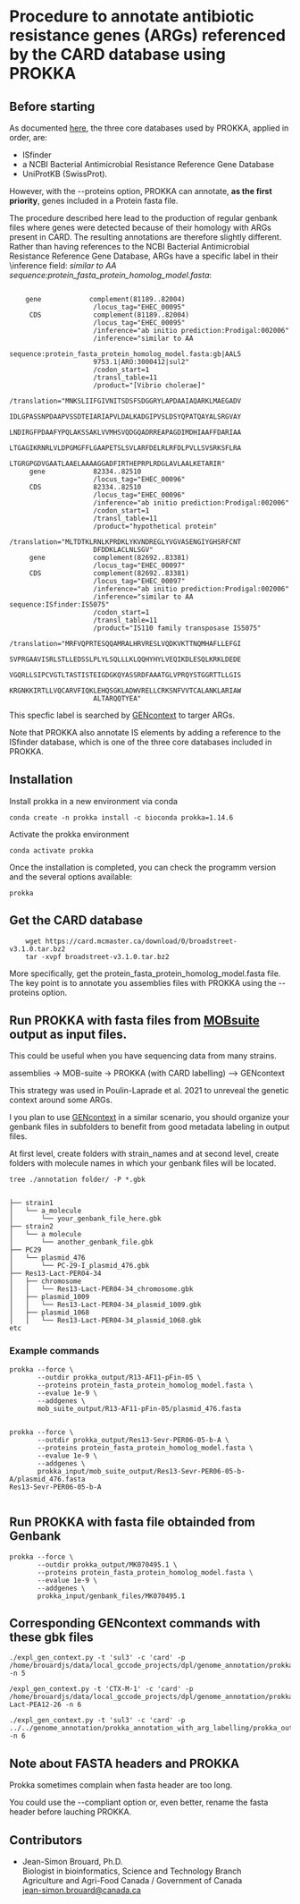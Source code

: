 # Procedure to annotate antibiotic resistance genes (ARGs) referenced by the CARD database using PROKKA

## Before starting

As documented [here](https://github.com/tseemann/prokka#installation), the three core databases used by PROKKA, applied in order, are:

  * ISfinder
  * a NCBI Bacterial Antimicrobial Resistance Reference Gene Database
  * UniProtKB (SwissProt).

However, with the --proteins option, PROKKA can annotate, **as the first priority**, genes included in a Protein fasta file.

The procedure described here lead to the production of regular genbank files where genes were detected because of their homology with ARGs present in CARD. The resulting annotations are therefore slightly different. Rather than having references to the NCBI Bacterial Antimicrobial Resistance Reference Gene Database, ARGs have a specific label in their \inference field: *similar to AA sequence:protein_fasta_protein_homolog_model.fasta*:

```shell

    gene            complement(81189..82004)
                     /locus_tag="EHEC_00095"
     CDS             complement(81189..82004)
                     /locus_tag="EHEC_00095"
                     /inference="ab initio prediction:Prodigal:002006"
                     /inference="similar to AA
                     sequence:protein_fasta_protein_homolog_model.fasta:gb|AAL5
                     9753.1|ARO:3000412|sul2"
                     /codon_start=1
                     /transl_table=11
                     /product="[Vibrio cholerae]"
                     /translation="MNKSLIIFGIVNITSDSFSDGGRYLAPDAAIAQARKLMAEGADV
                     IDLGPASSNPDAAPVSSDTEIARIAPVLDALKADGIPVSLDSYQPATQAYALSRGVAY
                     LNDIRGFPDAAFYPQLAKSSAKLVVMHSVQDGQADRREAPAGDIMDHIAAFFDARIAA
                     LTGAGIKRNRLVLDPGMGFFLGAAPETSLSVLARFDELRLRFDLPVLLSVSRKSFLRA
                     LTGRGPGDVGAATLAAELAAAAGGADFIRTHEPRPLRDGLAVLAALKETARIR"
     gene            82334..82510
                     /locus_tag="EHEC_00096"
     CDS             82334..82510
                     /locus_tag="EHEC_00096"
                     /inference="ab initio prediction:Prodigal:002006"
                     /codon_start=1
                     /transl_table=11
                     /product="hypothetical protein"
                     /translation="MLTDTKLRNLKPRDKLYKVNDREGLYVGVASENGIYGHSRFCNT
                     DFDDKLACLNLSGV"
     gene            complement(82692..83381)
                     /locus_tag="EHEC_00097"
     CDS             complement(82692..83381)
                     /locus_tag="EHEC_00097"
                     /inference="ab initio prediction:Prodigal:002006"
                     /inference="similar to AA sequence:ISfinder:IS5075"
                     /codon_start=1
                     /transl_table=11
                     /product="IS110 family transposase IS5075"
                     /translation="MRFVQPRTESQQAMRALHRVRESLVQDKVKTTNQMHAFLLEFGI
                     SVPRGAAVISRLSTLLEDSSLPLYLSQLLLKLQQHYHYLVEQIKDLESQLKRKLDEDE
                     VGQRLLSIPCVGTLTASTISTEIGDGKQYASSRDFAAATGLVPRQYSTGGRTTLLGIS
                     KRGNKKIRTLLVQCARVFIQKLEHQSGKLADWVRELLCRKSNFVVTCALANKLARIAW
                     ALTARQQTYEA"
```

This specfic label is searched by [GENcontext](URL) to targer ARGs.

Note that PROKKA also annotate IS elements by adding a reference to the ISfinder database, which is one of the three core databases included in PROKKA.

 
## Installation

Install prokka in a new environment via conda

```shell
conda create -n prokka install -c bioconda prokka=1.14.6
```

Activate the prokka environment

```shell
conda activate prokka
```

Once the installation is completed, you can check the programm version and the several options available:

```shell
prokka
```

## Get the CARD database

```shell
    wget https://card.mcmaster.ca/download/0/broadstreet-v3.1.0.tar.bz2
    tar -xvpf broadstreet-v3.1.0.tar.bz2
```

More specifically, get the protein_fasta_protein_homolog_model.fasta file. The key point is to annotate you assemblies files with PROKKA using the --proteins option.



## Run PROKKA with fasta files from [MOBsuite](https://github.com/phac-nml/mob-suite) output as input files.

This could be useful when you have sequencing data from many strains.

assemblies -> MOB-suite -> PROKKA (with CARD labelling) --> GENcontext

This strategy was used in Poulin-Laprade et al. 2021 to unreveal the genetic context around some ARGs.

I you plan to use [GENcontext](https://github.com/soda460/GENcontext) in a similar scenario, you should organize your genbank files in subfolders to benefit from good metadata labeling in output files.

At first level, create folders with strain_names and at second level, create folders with molecule names in which your genbank files will be located.

```shell
tree ./annotation folder/ -P *.gbk


├── strain1
│   └── a_molecule
│       └── your_genbank_file_here.gbk
├── strain2
│   └── a molecule
│       └── another_genbank_file.gbk
├── PC29
│   └── plasmid_476
│       └── PC-29-I_plasmid_476.gbk
├── Res13-Lact-PER04-34
│   ├── chromosome
│   │   └── Res13-Lact-PER04-34_chromosome.gbk
│   ├── plasmid_1009
│   │   └── Res13-Lact-PER04-34_plasmid_1009.gbk
│   ├── plasmid_1068
│   │   └── Res13-Lact-PER04-34_plasmid_1068.gbk
etc
```

### Example commands

```shell
prokka --force \
       --outdir prokka_output/R13-AF11-pFin-05 \
       --proteins protein_fasta_protein_homolog_model.fasta \
       --evalue 1e-9 \
       --addgenes \
       mob_suite_output/R13-AF11-pFin-05/plasmid_476.fasta


prokka --force \
       --outdir prokka_output/Res13-Sevr-PER06-05-b-A \
       --proteins protein_fasta_protein_homolog_model.fasta \
       --evalue 1e-9 \
       --addgenes \
       prokka_input/mob_suite_output/Res13-Sevr-PER06-05-b-A/plasmid_476.fasta
Res13-Sevr-PER06-05-b-A


```

## Run PROKKA with fasta file obtainded from Genbank

```shell
prokka --force \
       --outdir prokka_output/MK070495.1 \
       --proteins protein_fasta_protein_homolog_model.fasta \
       --evalue 1e-9 \
       --addgenes \
       prokka_input/genbank_files/MK070495.1

```


## Corresponding GENcontext commands with these gbk files


```shell
./expl_gen_context.py -t 'sul3' -c 'card' -p /home/brouardjs/data/local_gccode_projects/dpl/genome_annotation/prokka_annotation_with_arg_labelling/prokka_output/MK070495.1 -n 5

/expl_gen_context.py -t 'CTX-M-1' -c 'card' -p /home/brouardjs/data/local_gccode_projects/dpl/genome_annotation/prokka_annotation_with_arg_labelling/prokka_output/Res13-Lact-PEA12-26 -n 6

./expl_gen_context.py -t 'sul3' -c 'card' -p ../../genome_annotation/prokka_annotation_with_arg_labelling/prokka_output/MK070495.1 -n 6
```


## Note about FASTA headers and PROKKA

Prokka sometimes complain when fasta header are too long.

You could use the --compliant option or, even better, rename the fasta header before lauching PROKKA.


## Contributors

  * Jean-Simon Brouard, Ph.D.  
Biologist in bioinformatics, Science and Technology Branch  
Agriculture and Agri-Food Canada / Government of Canada  
jean-simon.brouard@canada.ca